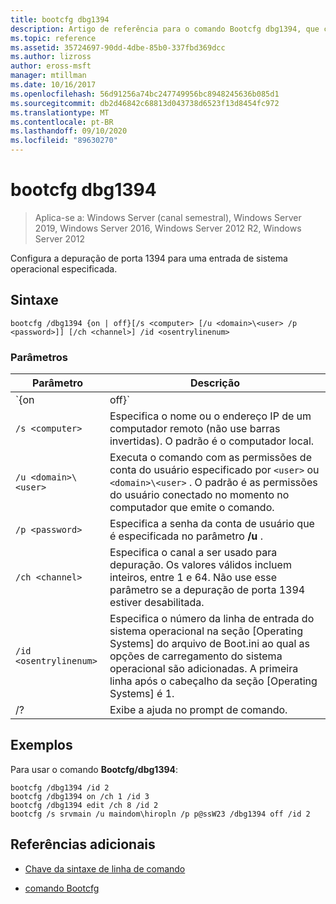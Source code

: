 ```yaml
---
title: bootcfg dbg1394
description: Artigo de referência para o comando Bootcfg dbg1394, que configura a depuração de porta 1394 para uma entrada de sistema operacional especificada
ms.topic: reference
ms.assetid: 35724697-90dd-4dbe-85b0-337fbd369dcc
ms.author: lizross
author: eross-msft
manager: mtillman
ms.date: 10/16/2017
ms.openlocfilehash: 56d91256a74bc247749956bc8948245636b085d1
ms.sourcegitcommit: db2d46842c68813d043738d6523f13d8454fc972
ms.translationtype: MT
ms.contentlocale: pt-BR
ms.lasthandoff: 09/10/2020
ms.locfileid: "89630270"
---
```

# <a name="bootcfg-dbg1394"></a>bootcfg dbg1394

> Aplica-se a: Windows Server (canal semestral), Windows Server 2019, Windows Server 2016, Windows Server 2012 R2, Windows Server 2012

Configura a depuração de porta 1394 para uma entrada de sistema operacional especificada.

## <a name="syntax"></a>Sintaxe

```
bootcfg /dbg1394 {on | off}[/s <computer> [/u <domain>\<user> /p <password>]] [/ch <channel>] /id <osentrylinenum>
```

### <a name="parameters"></a>Parâmetros

| Parâmetro | Descrição |
| --------- | ----------- |
| `{on | off}` | Especifica o valor para a depuração de porta 1394, incluindo:<ul><li>**no.** Habilita o suporte à depuração remota adicionando a opção/dbg1394 ao especificado `<osentrylinenum>` .</li><li>**desconto.** Desabilita o suporte à depuração remota removendo a opção/dbg1394 do especificado <osentrylinenum> .</li></ul> |
| `/s <computer>` | Especifica o nome ou o endereço IP de um computador remoto (não use barras invertidas). O padrão é o computador local. |
| `/u <domain>\<user>`  | Executa o comando com as permissões de conta do usuário especificado por `<user>` ou `<domain>\<user>` . O padrão é as permissões do usuário conectado no momento no computador que emite o comando. |
| `/p <password>` | Especifica a senha da conta de usuário que é especificada no parâmetro **/u** . |
| `/ch <channel>` | Especifica o canal a ser usado para depuração. Os valores válidos incluem inteiros, entre 1 e 64. Não use esse parâmetro se a depuração de porta 1394 estiver desabilitada. |
| `/id <osentrylinenum>` | Especifica o número da linha de entrada do sistema operacional na seção [Operating Systems] do arquivo de Boot.ini ao qual as opções de carregamento do sistema operacional são adicionadas. A primeira linha após o cabeçalho da seção [Operating Systems] é 1. |
| /? | Exibe a ajuda no prompt de comando. |

## <a name="examples"></a>Exemplos

Para usar o comando **Bootcfg/dbg1394**:

```
bootcfg /dbg1394 /id 2
bootcfg /dbg1394 on /ch 1 /id 3
bootcfg /dbg1394 edit /ch 8 /id 2
bootcfg /s srvmain /u maindom\hiropln /p p@ssW23 /dbg1394 off /id 2
```

## <a name="additional-references"></a>Referências adicionais

- [Chave da sintaxe de linha de comando](command-line-syntax-key.md)

- [comando Bootcfg](bootcfg.md)
